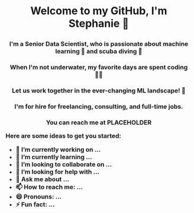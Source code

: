 <h1><p align="center">Welcome to my GitHub, I'm Stephanie 👋</p>
  
<h3><p align="center"> I'm a Senior Data Scientist, who is passionate about machine learning 🤖 and scuba diving 🤿</p>
  
<h3><p align="center"> When I'm not underwater, my favorite days are spent coding 👩‍💻</p>
  
<h3><p align="center"> Let us work together in the ever-changing ML landscape! 🚀</p>
  
<h3><p align="center"> I'm for hire for freelancing, consulting, and full-time jobs.</p>
  
<h3><p align="center"> You can reach me at PLACEHOLDER</p>


Here are some ideas to get you started:

- 🔭 I’m currently working on ...
- 🌱 I’m currently learning ...
- 👯 I’m looking to collaborate on ...
- 🤔 I’m looking for help with ...
- 💬 Ask me about ...
- 📫 How to reach me: ...
- 😄 Pronouns: ...
- ⚡ Fun fact: ...

